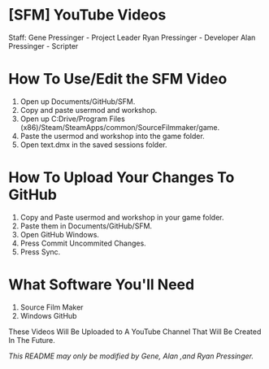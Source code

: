 [SFM] YouTube Videos 
===
Staff:
Gene Pressinger - Project Leader
Ryan Pressinger - Developer
Alan Pressinger - Scripter

How To Use/Edit the SFM Video
===
1. Open up Documents/GitHub/SFM.
2. Copy and paste usermod and workshop.
3. Open up C:Drive/Program Files (x86)/Steam/SteamApps/common/SourceFilmmaker/game.
4. Paste the usermod and workshop into the game folder.
5. Open text.dmx in the saved sessions folder.

How To Upload Your Changes To GitHub
===
1. Copy and Paste usermod and workshop in your game folder.
2. Paste them in Documents/GitHub/SFM.
3. Open GitHub Windows.
4. Press Commit Uncommited Changes.
5. Press Sync.

What Software You'll Need
===
1. Source Film Maker
2. Windows GitHub



These Videos Will Be Uploaded to A YouTube Channel That Will Be Created In The Future.

*This README may only be modified by Gene, Alan ,and Ryan Pressinger.*
